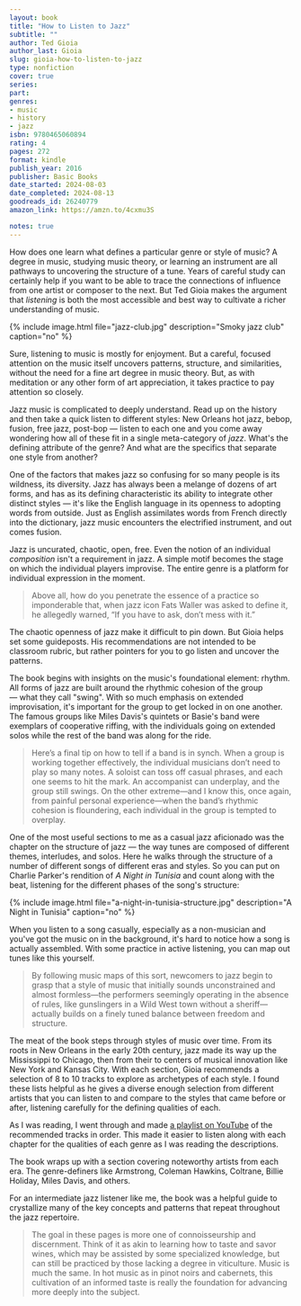 ```yaml
---
layout: book
title: "How to Listen to Jazz"
subtitle: ""
author: Ted Gioia
author_last: Gioia
slug: gioia-how-to-listen-to-jazz
type: nonfiction
cover: true
series: 
part: 
genres:
- music
- history
- jazz
isbn: 9780465060894
rating: 4
pages: 272
format: kindle
publish_year: 2016
publisher: Basic Books
date_started: 2024-08-03
date_completed: 2024-08-13
goodreads_id: 26240779
amazon_link: https://amzn.to/4cxmu3S

notes: true
---
```


How does one learn what defines a particular genre or style of music? A degree in music, studying music theory, or learning an instrument are all pathways to uncovering the structure of a tune. Years of careful study can certainly help if you want to be able to trace the connections of influence from one artist or composer to the next. But Ted Gioia makes the argument that _listening_ is both the most accessible and best way to cultivate a richer understanding of music.

{% include image.html file="jazz-club.jpg" description="Smoky jazz club" caption="no" %}

Sure, listening to music is mostly for enjoyment. But a careful, focused attention on the music itself uncovers patterns, structure, and similarities, without the need for a fine art degree in music theory. But, as with meditation or any other form of art appreciation, it takes practice to pay attention so closely.

Jazz music is complicated to deeply understand. Read up on the history and then take a quick listen to different styles: New Orleans hot jazz, bebop, fusion, free jazz, post-bop — listen to each one and you come away wondering how all of these fit in a single meta-category of _jazz_. What's the defining attribute of the genre? And what are the specifics that separate one style from another?

One of the factors that makes jazz so confusing for so many people is its wildness, its diversity. Jazz has always been a melange of dozens of art forms, and has as its defining characteristic its ability to integrate other distinct styles — it's like the English language in its openness to adopting words from outside. Just as English assimilates words from French directly into the dictionary, jazz music encounters the electrified instrument, and out comes fusion.

Jazz is uncurated, chaotic, open, free. Even the notion of an individual _composition_ isn't a requirement in jazz. A simple motif becomes the stage on which the individual players improvise. The entire genre is a platform for individual expression in the moment.

> Above all, how do you penetrate the essence of a practice so imponderable that, when jazz icon Fats Waller was asked to define it, he allegedly warned, “If you have to ask, don’t mess with it.”

The chaotic openness of jazz make it difficult to pin down. But Gioia helps set some guideposts. His recommendations are not intended to be classroom rubric, but rather  pointers for you to go listen and uncover the patterns.

The book begins with insights on the music's foundational element: rhythm. All forms of jazz are built around the rhythmic cohesion of the group — what they call "swing". With so much emphasis on extended improvisation, it's important for the group to get locked in on one another. The famous groups like Miles Davis's quintets or Basie's band were exemplars of cooperative riffing, with the individuals going on extended solos while the rest of the band was along for the ride.

> Here’s a final tip on how to tell if a band is in synch. When a group is working together effectively, the individual musicians don’t need to play so many notes. A soloist can toss off casual phrases, and each one seems to hit the mark. An accompanist can underplay, and the group still swings. On the other extreme—and I know this, once again, from painful personal experience—when the band’s rhythmic cohesion is floundering, each individual in the group is tempted to overplay.

One of the most useful sections to me as a casual jazz aficionado was the chapter on the structure of jazz — the way tunes are composed of different themes, interludes, and solos. Here he walks through the structure of a number of different songs of different eras and styles. So you can put on Charlie Parker's rendition of _A Night in Tunisia_ and count along with the beat, listening for the different phases of the song's structure:

{% include image.html file="a-night-in-tunisia-structure.jpg" description="A Night in Tunisia" caption="no" %}

When you listen to a song casually, especially as a non-musician and you've got the music on in the background, it's hard to notice how a song is actually assembled. With some practice in active listening, you can map out tunes like this yourself.

> By following music maps of this sort, newcomers to jazz begin to grasp that a style of music that initially sounds unconstrained and almost formless—the performers seemingly operating in the absence of rules, like gunslingers in a Wild West town without a sheriff—actually builds on a finely tuned balance between freedom and structure.

The meat of the book steps through styles of music over time. From its roots in New Orleans in the early 20th century, jazz made its way up the Mississippi to Chicago, then from their to centers of musical innovation like New York and Kansas City. With each section, Gioia recommends a selection of 8 to 10 tracks to explore as archetypes of each style. I found these lists helpful as he gives a diverse enough selection from different artists that you can listen to and compare to the styles that came before or after, listening carefully for the defining qualities of each.

As I was reading, I went through and made [a playlist on YouTube](https://www.youtube.com/playlist?list=PLLwa5sH_6pCdyviUIlJY9eF88ExL35vDR "How to Listen to Jazz Playlist") of the recommended tracks in order. This made it easier to listen along with each chapter for the qualities of each genre as I was reading
the descriptions.

The book wraps up with a section covering noteworthy artists from each era. The genre-definers like Armstrong, Coleman Hawkins, Coltrane, Billie Holiday, Miles Davis, and others.

For an intermediate jazz listener like me, the book was a helpful guide to crystallize many of the key concepts and patterns that repeat throughout the jazz repertoire.

> The goal in these pages is more one of connoisseurship and discernment. Think of it as akin to learning how to taste and savor wines, which may be assisted by some specialized knowledge, but can still be practiced by those lacking a degree in viticulture. Music is much the same. In hot music as in pinot noirs and cabernets, this cultivation of an informed taste is really the foundation for advancing more deeply into the subject.
